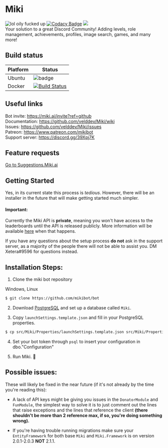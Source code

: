 # Miki
![lol oily fucked up](https://discordbots.org/api/widget/status/160105994217586689.svg) [![Codacy Badge](https://api.codacy.com/project/badge/Grade/0181e7d12f8344fd9950067e80f53f74)](https://www.codacy.com/app/velddev/Miki?utm_source=github.com&amp;utm_medium=referral&amp;utm_content=velddev/Miki&amp;utm_campaign=Badge_Grade)
[![](https://img.shields.io/badge/invite-miki-7289da?logo=discord)](https://miki.ai/invite?ref=github)
<br>
Your solution to a great Discord Community! Adding levels, role management, achievements, profiles, image search, games, and many more!

## Build status
| Platform | Status |
| --- | --- |
| Ubuntu | ![badge](https://dev.azure.com/mikibot/Miki/_apis/build/status/miki-ubuntu-master) |
| Docker |[![Build Status](https://dev.azure.com/mikibot/Miki/_apis/build/status/Mikibot.bot?branchName=master)](https://dev.azure.com/mikibot/Miki/_build/latest?definitionId=15&branchName=master) |

## Useful links
Bot invite: https://miki.ai/invite?ref=github<br>
Documentation: https://github.com/velddev/Miki/wiki<br>
Issues: https://github.com/velddev/Miki/issues<br>
Patreon: https://www.patreon.com/mikibot<br>
Support server: https://discord.gg/39Xpj7K<br>


## Feature requests
[Go to Suggestions.Miki.ai](https://suggestions.miki.ai)

## Getting Started 
Yes, in its current state this process is _tedious_. However, there will be an installer in the future that will make getting started much simpler.

#### Important:
Currently the Miki API is __private__, meaning you won't have access to the leaderboards until the API is released publicly. More information will be available [here](https://github.com/mikibot/miki/wiki/API-Leaderboards) when that happens.

If you have any questions about the setup process **do not** ask in the support server, as a majority of the people there will not be able to assist you. DM Xetera#9596 for questions instead.

## Installation Steps:
1. Clone the miki bot repository

Windows, Linux
```bash
$ git clone https://github.com/mikibot/bot
```

2) Download [PostgreSQL](https://www.postgresql.org/) and set up a database called `Miki`.

3) Copy `launchSettings.template.json` and fill in your PostgreSQL properties.
```bash
$ cp src/Miki/Properties/launchSettings.template.json src/Miki/Properties/launchSettings.json
```

4) Set your bot token through `psql` to insert your configuration in dbo."Configuration"

5) Run Miki. 🎉

## Possible issues:
These will likely be fixed in the near future (if it's not already by the time you're reading this):

* A lack of API keys might be giving you issues in the `DonatorModule` and `FunModule`, the simplest way to solve it is to just comment out the lines that raise exceptions and  the lines that reference the client **(there shouldn't be more than 2 reference max, if so, you're doing something wrong).**

* If you're having trouble running migrations make sure your `EntityFramework` for both base `Miki` and `Miki.Framework` is on version 2.0.1-2.0.3 **NOT** 2.1.1.

